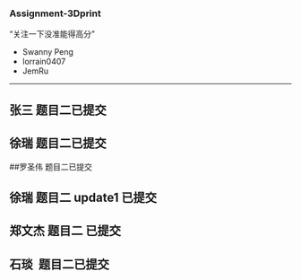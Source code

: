 ### Assignment-3Dprint
“关注一下没准能得高分”
- Swanny Peng 
- lorrain0407 
- JemRu
---

## 张三 题目二已提交
## 徐瑞 题目二已提交
##罗圣伟 题目二已提交
## 徐瑞 题目二 update1 已提交
## 郑文杰 题目二 已提交
## 石琰  题目二已提交

